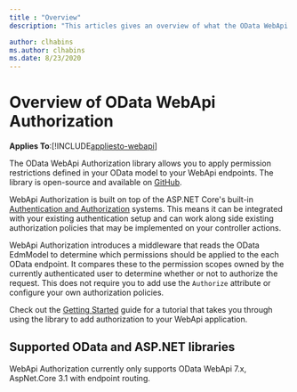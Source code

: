 ```yaml
---
title : "Overview"
description: "This articles gives an overview of what the OData WebApi Authorization library is"

author: clhabins
ms.author: clhabins
ms.date: 8/23/2020
---
```

# Overview of OData WebApi Authorization
**Applies To**:[!INCLUDE[appliesto-webapi](../includes/appliesto-webapi-v7.md)]


The OData WebApi Authorization library allows you to apply permission restrictions defined in your OData model to your WebApi endpoints. The library is open-source and available on [GitHub](https://github.com/OData/WebApiAuthorization).

WebApi Authorization is built on top of the ASP.NET Core's built-in [Authentication and Authorization](https://docs.microsoft.com/aspnet/core/security/?view=aspnetcore-3.1) systems. This means it can be integrated with your existing authentication setup and can work along side existing authorization policies that may be implemented on your controller actions.

WebApi Authorization introduces a middleware that reads the OData EdmModel to determine which permissions should be applied to the each OData endpoint. It compares these to the permission scopes owned by the currently authenticated user to determine whether or not to authorize the request. This does not require you to add use the `Authorize` attribute or configure your own authorization policies.

Check out the [Getting Started](./getting-started) guide for a tutorial that takes you through using the library to add authorization to your WebApi application.

## Supported OData and ASP.NET libraries

WebApi Authorization currently only supports OData WebApi 7.x, AspNet.Core 3.1 with endpoint routing.